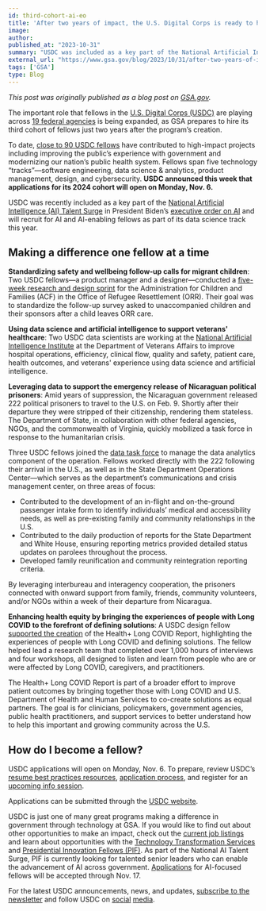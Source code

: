 ```yaml
---
id: third-cohort-ai-eo
title: 'After two years of impact, the U.S. Digital Corps is ready to hire its third cohort'
image: 
author: 
published_at: "2023-10-31"
summary: "USDC was included as a key part of the National Artificial Intelligence (AI) Talent Surge in President Biden’s executive order on AI and will recruit for AI-enabling fellows as part of its data science track this year."
external_url: "https://www.gsa.gov/blog/2023/10/31/after-two-years-of-impact-the-us-digital-corps-is-ready-to-hire-its-third-cohort"
tags: ['GSA']
type: Blog
---
```

*This post was originally published as a blog post on [GSA.gov](https://www.gsa.gov/blog/2023/10/31/after-two-years-of-impact-the-us-digital-corps-is-ready-to-hire-its-third-cohort).*

The important role that fellows in the [U.S. Digital Corps (USDC)](https://digitalcorps.gsa.gov/) are playing across [19 federal agencies](https://digitalcorps.gsa.gov/projects/) is being expanded, as GSA prepares to hire its third cohort of fellows just two years after the program’s creation.

To date, [close to 90 USDC fellows](https://digitalcorps.gsa.gov/fellows/) have contributed to high-impact projects including improving the public’s experience with government and modernizing our nation’s public health system. Fellows span five technology “tracks”—software engineering, data science & analytics, product management, design, and cybersecurity. **USDC announced this week that applications for its 2024 cohort will open on Monday, Nov. 6.**

USDC was recently included as a key part of the [National Artificial Intelligence (AI) Talent Surge](https://ai.gov/apply/) in President Biden’s [executive order on AI](https://www.whitehouse.gov/briefing-room/statements-releases/2023/10/30/fact-sheet-president-biden-issues-executive-order-on-safe-secure-and-trustworthy-artificial-intelligence/) and will recruit for AI and AI-enabling fellows as part of its data science track this year.  

## Making a difference one fellow at a time

**Standardizing safety and wellbeing follow-up calls for migrant children**:
Two USDC fellows—a product manager and a designer—conducted a [five-week research and design sprint](https://digitalcorps.gsa.gov/projects/acf-improving-post-release-care-to-migrant-children-and-sponsors/) for the Administration for Children and Families (ACF) in the Office of Refugee Resettlement (ORR). Their goal was to standardize the follow-up survey asked to unaccompanied children and their sponsors after a child leaves ORR care.

**Using data science and artificial intelligence to support veterans' healthcare**:
Two USDC data scientists are working at the [National Artificial Intelligence Institute](https://www.research.va.gov/naii/) at the Department of Veterans Affairs to improve hospital operations, efficiency, clinical flow, quality and safety, patient care, health outcomes, and veterans' experience using data science and artificial intelligence.

**Leveraging data to support the emergency release of Nicaraguan political prisoners**:
Amid years of suppression, the Nicaraguan government released 222 political prisoners to travel to the U.S. on Feb. 9. Shortly after their departure they were stripped of their citizenship, rendering them stateless. The Department of State, in collaboration with other federal agencies, NGOs, and the commonwealth of Virginia, quickly mobilized a task force in response to the humanitarian crisis.

Three USDC fellows joined the [data task force](https://digitalcorps.gsa.gov/projects/state-department-leveraging-data-to-support-the-release-of-222-nicaraguan-political-prisoners/) to manage the data analytics component of the operation. Fellows worked directly with the 222 following their arrival in the U.S., as well as in the State Department Operations Center—which serves as the department’s communications and crisis management center, on three areas of focus:
- Contributed to the development of an in-flight and on-the-ground passenger intake form to identify individuals’ medical and accessibility needs, as well as pre-existing family and community relationships in the U.S.
- Contributed to the daily production of reports for the State Department and White House, ensuring reporting metrics provided detailed status updates on parolees throughout the process.
- Developed family reunification and community reintegration reporting criteria.

By leveraging interbureau and interagency cooperation, the prisoners connected with onward support from family, friends, community volunteers, and/or NGOs within a week of their departure from Nicaragua.

**Enhancing health equity by bringing the experiences of people with Long COVID to the forefront of defining solutions**:
A USDC design fellow [supported the creation](https://digitalcorps.gsa.gov/projects/hhs-enhancing-health-equity-by-bringing-the-experiences-of-people-with-long-covid/) of the Health+ Long COVID Report, highlighting the experiences of people with Long COVID and defining solutions. The fellow helped lead a research team that completed over 1,000 hours of interviews and four workshops, all designed to listen and learn from people who are or were affected by Long COVID, caregivers, and practitioners.

The Health+ Long COVID Report is part of a broader effort to improve patient outcomes by bringing together those with Long COVID and U.S. Department of Health and Human Services to co-create solutions as equal partners. The goal is for clinicians, policymakers, government agencies, public health practitioners, and support services to better understand how to help this important and growing community across the U.S.

## How do I become a fellow?
USDC applications will open on Monday, Nov. 6. To prepare, review USDC’s [resume best practices resources](https://digitalcorps.gsa.gov/blogs/resume-best-practices/), [application process](https://digitalcorps.gsa.gov/process/), and register for an [upcoming info session](https://digitalcorps.gsa.gov/apply/).

Applications can be submitted through the [USDC website](https://digitalcorps.gsa.gov/apply/). 

USDC is just one of many great programs making a difference in government through technology at GSA. If you would like to find out about other opportunities to make an impact, check out the [current job listings](https://www.gsa.gov/about-us/careers-at-gsa) and learn about opportunities with the [Technology Transformation Services](https://join.tts.gsa.gov/) and [Presidential Innovation Fellows (PIF)](https://presidentialinnovationfellows.gov/). As part of the National AI Talent Surge, PIF is currently looking for talented senior leaders who can enable the advancement of AI across government. [Applications](https://presidentialinnovationfellows.gov/apply/) for AI-focused fellows will be accepted through Nov. 17.

For the latest USDC announcements, news, and updates, [subscribe to the newsletter](https://public.govdelivery.com/accounts/USGSATTS/subscriber/new?topic_id=USGSATTS_108) and follow USDC on [social](https://www.linkedin.com/company/74725557/admin/feed/posts/) [media](https://twitter.com/usdigitalcorps).
